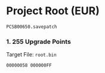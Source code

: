 #  Project Root (EUR)

`PCSB00650.savepatch`

### 1. 255 Upgrade Points

Target File: `root.bin`

```
00000058 000000FF
```

